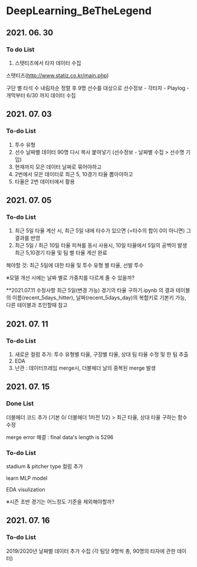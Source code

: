 # DeepLearning_BeTheLegend

## 2021. 06. 30
### To do List
1. 스탯티즈에서 타자 데이터 수집

스탯티즈(http://www.statiz.co.kr/main.php)

구단 별 타석 수 내림차순 정렬 후 9명 선수를 대상으로
선수정보 - 각타자 - Playlog - 개막부터 6/30 까지 데이터 수집

## 2021. 07. 03
### To-do List
1. 투수 유형
2. 선수 날짜별 데이터 90명 다시 복사 붙여넣기 (선수정보 - 날짜별 수집 > 선수명 기입)
3. 현재까지 모은 데이터 날짜로 묶어야하고
4. 2번에서 모은 데이터로 최근 5, 10경기 타율 뽑아야하고
5. 타율은 2번 데이터에서 활용

## 2021. 07. 05
### To-do List
1. 최근 5일 타율 계산 시, 최근 5일 내에 타수가 있으면 (=타수의 합이 0이 아니면) 그 결과를 반영
2. 최근 5일 / 최근 10일 타율 피쳐를 동시 사용시, 10일 타율에서 5일의 공백이 발생 
최근 5,10경기 타율 및 팀 별 타율 계산 완료

해야할 것: 최근 5일에 대한 타율 및 투수 유형 별 타율, 선발 투수 

※모델 개선 시에는 날짜 별로 가중치를 다르게 줄 수 있을까?

**2021.07.11 수정사항
최근 5일(변경 가능) 경기의 타율 구하기.ipynb 의 결과 테이블의
이름(recent_5days_hitter), 날짜(recent_5days_day)의 복합키로 기본키 가능, 다른 테이블과 조인할때 참고


## 2021. 07. 11
### To-do List
1. 새로운 컬럼 추가: 투수 유형별 타율, 구장별 타율, 상대 팀 타율 수정 및 한 팀 추출
2. EDA  
3. 난관 : 데이터프레임 merge시, 더블헤더 날의 중복된 merge 발생

## 2021. 07. 15
### Done List
더블헤더 코드 추가 (기본 0/ 더블헤더 1차전 1/2) > 최근 타율, 상대 타율 구하는 함수 수정


merge error 해결 : final data's length is 5296

### To-do List
stadium & pitcher type 컬럼 추가


learn MLP model


EDA visulization


※시즌 초반 경기는 어느정도 기준을  제외해야할까?

## 2021. 07. 16
### To-do List
2019/2020년 날짜별 데이터 추가 수집
(각 팀당 9명씩 총, 90명의 타자에 관한 데이터)

